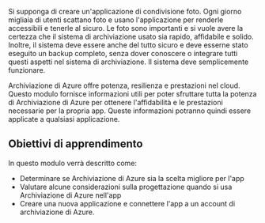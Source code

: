 Si supponga di creare un'applicazione di condivisione foto. Ogni giorno migliaia di utenti scattano foto e usano l'applicazione per renderle accessibili e tenerle al sicuro. Le foto sono importanti e si vuole avere la certezza che il sistema di archiviazione usato sia rapido, affidabile e solido. Inoltre, il sistema deve essere anche del tutto sicuro e deve esserne stato eseguito un backup completo, senza dover conoscere o integrare tutti questi aspetti nel sistema di archiviazione. Il sistema deve semplicemente funzionare.

Archiviazione di Azure offre potenza, resilienza e prestazioni nel cloud. Questo modulo fornisce informazioni utili per poter sfruttare tutta la potenza di Archiviazione di Azure per ottenere l'affidabilità e le prestazioni necessarie per la propria app. Queste informazioni potranno quindi essere applicate a qualsiasi applicazione.

## <a name="learning-objectives"></a>Obiettivi di apprendimento
In questo modulo verrà descritto come:

- Determinare se Archiviazione di Azure sia la scelta migliore per l'app
- Valutare alcune considerazioni sulla progettazione quando si usa Archiviazione di Azure nell'app
- Creare una nuova applicazione e connettere l'app a un account di archiviazione di Azure.
